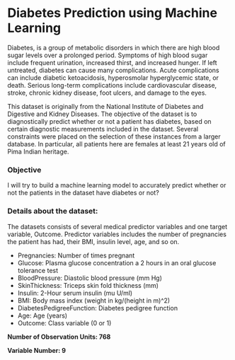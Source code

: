 <h1>Diabetes Prediction using Machine Learning</h1>
<p>Diabetes, is a group of metabolic disorders in which there are high blood sugar levels over a prolonged period. Symptoms of high blood sugar include frequent urination, increased thirst, and increased hunger. If left untreated, diabetes can cause many complications. Acute complications can include diabetic ketoacidosis, hyperosmolar hyperglycemic state, or death. Serious long-term complications include cardiovascular disease, stroke, chronic kidney disease, foot ulcers, and damage to the eyes.

This dataset is originally from the National Institute of Diabetes and Digestive and Kidney Diseases. The objective of the dataset is to diagnostically predict whether or not a patient has diabetes, based on certain diagnostic measurements included in the dataset. Several constraints were placed on the selection of these instances from a larger database. In particular, all patients here are females at least 21 years old of Pima Indian heritage.
</p>
<h3>Objective</h3>
</p>I will try to build a machine learning model to accurately predict whether or not the patients in the dataset have diabetes or not?</p>
<h3>Details about the dataset:</h3>
<p>The datasets consists of several medical predictor variables and one target variable, Outcome. Predictor variables includes the number of pregnancies the patient has had, their BMI, insulin level, age, and so on.</p>
<ul>
  <li>
Pregnancies: Number of times pregnant
  </li>
  <li>
    Glucose: Plasma glucose concentration a 2 hours in an oral glucose tolerance test</li>
  <li>
    BloodPressure: Diastolic blood pressure (mm Hg)</li>
  <li>
    SkinThickness: Triceps skin fold thickness (mm)</li>
  <li>
    Insulin: 2-Hour serum insulin (mu U/ml)</li>
  <li>
    BMI: Body mass index (weight in kg/(height in m)^2)</li>
  <li>
    DiabetesPedigreeFunction: Diabetes pedigree function</li>
  <li>
Age: Age (years) </li>
  <li>
Outcome: Class variable (0 or 1)
  </li>
  </ul>
<b>Number of Observation Units: 768</b>

<b>Variable Number: 9</b>


